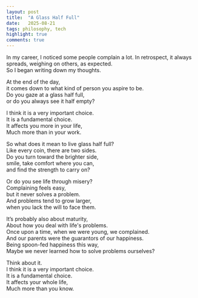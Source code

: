 ```yaml
---
layout: post
title:  "A Glass Half Full"
date:   2025-08-21
tags: philosophy, tech
highlight: true
comments: true
---
```



In my career, I noticed some people complain a lot.
In retrospect, it always spreads,
weighing on others, as expected.  
So I began writing down my thoughts.  


At the end of the day,  
it comes down to what kind of person you aspire to be.  
Do you gaze at a glass half full,  
or do you always see it half empty?  


I think it is a very important choice.  
It is a fundamental choice.  
It affects you more in your life,  
Much more than in your work.  


So what does it mean to live glass half full?  
Like every coin, there are two sides.  
Do you turn toward the brighter side,  
smile, take comfort where you can,  
and find the strength to carry on?  


Or do you see life through misery?  
Complaining feels easy,  
but it never solves a problem.  
And problems tend to grow larger,  
when you lack the will to face them.  


It’s probably also about maturity,  
About how you deal with life's problems.  
Once upon a time, when we were young, we complained.  
And our parents were the guarantors of our happiness.  
Being spoon-fed happiness this way,  
Maybe we never learned how to solve problems ourselves?  


Think about it.  
I think it is a very important choice.  
It is a fundamental choice.  
It affects your whole life,  
Much more than you know.  
